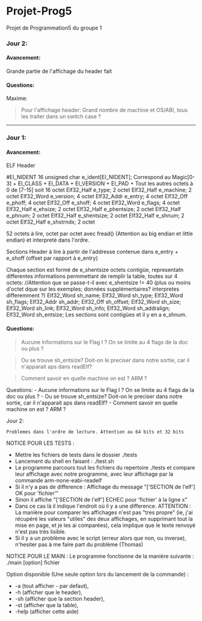 # Projet-Prog5
Projet de Programmation5 du groupe 1

### Jour 2:

#### Avancement:
Grande partie de l'affichage du header fait

#### Questions:
Maxime:
> Pour l'affichage header: Grand nombre de machine et OS/ABI, tous les traiter dans un switch case ?

-----------------------------------------------

### Jour 1:

#### Avancement:
ELF Header

#EI_NIDENT 16
unsigned char e_ident[EI_NIDENT]; Correspond au Magic[0-3] + EI_CLASS + EI_DATA + EI_VERSION + EI_PAD + Tout les autres octets à 0 de [7-15] soit 16 octet
Elf32_Half e_type; 2 octet
Elf32_Half e_machine; 2 octet
Elf32_Word e_version; 4 octet
Elf32_Addr e_entry; 4 octet
Elf32_Off e_phoff; 4 octet
Elf32_Off e_shoff; 4 octet
Elf32_Word e_flags; 4 octet
Elf32_Half e_ehsize; 2 octet
Elf32_Half e_phentsize; 2 octet
Elf32_Half e_phnum; 2 octet
Elf32_Half e_shentsize; 2 octet
Elf32_Half e_shnum; 2 octet
Elf32_Half e_shstrndx; 2 octet

52 octets à lire, octet par octet avec fread() (Attention au big endian et little endian) et interpreté dans l'ordre.




Sections Header à lire à partir de l'addresse contenue dans e_entry + e_shoff (offset par rapport à e_entry)

Chaque section est formé de e_shentsize octets contigüe, representatn differentes informations permmettant de remplir la table, toutes sur 4 octets: //Attention que se passe-t-il avec e_shentsize != 40 (plus ou moins d'octet dque sur les exemples; données supplémentaires? interpretes differemment ?)
    Elf32_Word sh_name;
    Elf32_Word sh_type;
    Elf32_Word sh_flags;
    Elf32_Addr sh_addr;
    Elf32_Off sh_offset;
    Elf32_Word sh_size;
    Elf32_Word sh_link;
    Elf32_Word sh_info;
    Elf32_Word sh_addralign;
    Elf32_Word sh_entsize;
Les sections sont contigües et il y en  a e_shnum.




#### Questions: 
> Aucune informations sur le Flag I ? On se limite au 4 flags de la doc ou plus ?

> Ou se trouve sh_entsize? Doit-on le preciser dans notre sortie, car il n'apparait aps dans readElf?

> Comment savoir en quelle machine on est ? ARM ? 

Questions: 
    - Aucune informations sur le Flag I ? On se limite au 4 flags de la doc ou plus ?
    - Ou se trouve sh_entsize? Doit-on le preciser dans notre sortie, car il n'apparait aps dans readElf?
    - Comment savoir en quelle machine on est ? ARM ? 


Jour 2: 

    Problemes dans l'ordre de lecture. Attention au 64 bits et 32 bits





NOTICE POUR LES TESTS :
  - Mettre les fichiers de tests dans le dossier ./tests
  - Lancement du shell en faisant : ./test.sh
  - Le programme parcours tout les fichiers du repertoire ./tests et compare leur affichage avec notre programme, avec leur affichage par la commande arm-none-eabi-readelf
  - Si il n'y a pas de difference : Affichage du message "['SECTION de l'elf'] OK pour 'fichier'"
  - Sinon il affiche "['SECTION de l'elf'] ECHEC pour 'fichier' à la ligne x"
  - Dans ce cas là il indique l'endroit où il y a une difference. ATTENTION : La manière pour comparer les affichages n'est pas "tres propre" (ie, j'ai récupéré les valeurs "utiles" des deux affichages, en supprimant tout la mise en page, et je les ai comparées), cela implique que le texte renvoyé n'est pas très lisible.
  - Si il y a un problème avec le script (erreur alors que non, ou inverse), n'hesiter pas à me faire part du problème (Thomas)


NOTICE POUR LE MAIN :
Le programme fonctionne de la manière suivante : ./main [option] fichier

Option disponible (Une seule option lors du lancement de la commande) :
 - -a (tout afficher - par defaut),
 - -h (afficher que le header),
 - -sh (afficher que la section header),
 - -st (afficher que la table),
 - -help (afficher cette aide)